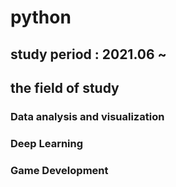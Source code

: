 # python
## study period : 2021.06 ~

## the field of study
### Data analysis and visualization

### Deep Learning

### Game Development

